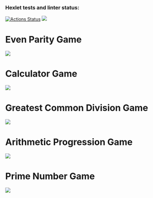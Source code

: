 ### Hexlet tests and linter status:
[![Actions Status](https://github.com/Kennocke/java-project-61/workflows/hexlet-check/badge.svg)](https://github.com/Kennocke/java-project-61/actions) <a href="https://codeclimate.com/github/Kennocke/java-project-61/maintainability"><img src="https://api.codeclimate.com/v1/badges/fe19a84dbb8a85190917/maintainability" /></a>

# Even Parity Game

<a href="https://asciinema.org/a/dY2jBxXGQNRcKx7KvMfakVUcM" target="_blank"><img src="https://asciinema.org/a/dY2jBxXGQNRcKx7KvMfakVUcM.svg" /></a>

# Calculator Game

<a href="https://asciinema.org/a/fYus1QxRmEzc1GQFGIBbcUZwW" target="_blank"><img src="https://asciinema.org/a/fYus1QxRmEzc1GQFGIBbcUZwW.svg" /></a>

# Greatest Common Division Game

<a href="https://asciinema.org/a/tqQE4qeRnBmWvWOqpEuQGluDR" target="_blank"><img src="https://asciinema.org/a/tqQE4qeRnBmWvWOqpEuQGluDR.svg" /></a>

# Arithmetic Progression Game

<a href="https://asciinema.org/a/5qF4it6XtX1zEPAdJ3DDeqhno" target="_blank"><img src="https://asciinema.org/a/5qF4it6XtX1zEPAdJ3DDeqhno.svg" /></a>

# Prime Number Game

<a href="https://asciinema.org/a/0QK1045evbTEu4jqY7BQdND2P" target="_blank"><img src="https://asciinema.org/a/0QK1045evbTEu4jqY7BQdND2P.svg" /></a>